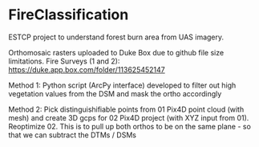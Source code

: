 # FireClassification
ESTCP project to understand forest burn area from UAS imagery.

Orthomosaic rasters uploaded to Duke Box due to github file size limitations. 
Fire Surveys (1 and 2): https://duke.app.box.com/folder/113625452147

Method 1: Python script (ArcPy interface) developed to filter out high vegetation values from the DSM and mask the ortho accordingly 

Method 2: Pick distinguishifiable points from 01 Pix4D point cloud (with mesh) and create 3D gcps for 02 Pix4D project (with XYZ input from 01). Reoptimize 02. This is to pull up both orthos to be on the same plane - so that we can subtract the DTMs / DSMs 
